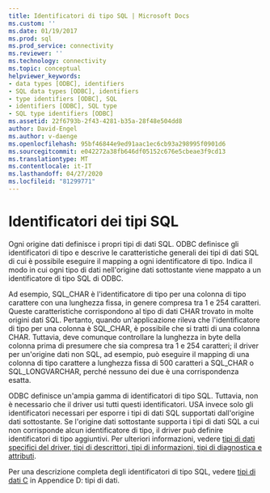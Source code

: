 ```yaml
---
title: Identificatori di tipo SQL | Microsoft Docs
ms.custom: ''
ms.date: 01/19/2017
ms.prod: sql
ms.prod_service: connectivity
ms.reviewer: ''
ms.technology: connectivity
ms.topic: conceptual
helpviewer_keywords:
- data types [ODBC], identifiers
- SQL data types [ODBC], identifiers
- type identifiers [ODBC], SQL
- identifiers [ODBC], SQL type
- SQL type identifiers [ODBC]
ms.assetid: 22f6793b-2f43-4281-b35a-28f48e504dd8
author: David-Engel
ms.author: v-daenge
ms.openlocfilehash: 95bf46844e9ed91aac1ec6cb93a298995f0901d6
ms.sourcegitcommit: e042272a38fb646df05152c676e5cbeae3f9cd13
ms.translationtype: MT
ms.contentlocale: it-IT
ms.lasthandoff: 04/27/2020
ms.locfileid: "81299771"
---
```

# <a name="sql-type-identifiers"></a>Identificatori dei tipi SQL
Ogni origine dati definisce i propri tipi di dati SQL. ODBC definisce gli identificatori di tipo e descrive le caratteristiche generali dei tipi di dati SQL di cui è possibile eseguire il mapping a ogni identificatore di tipo. Indica il modo in cui ogni tipo di dati nell'origine dati sottostante viene mappato a un identificatore di tipo SQL di ODBC.  
  
 Ad esempio, SQL_CHAR è l'identificatore di tipo per una colonna di tipo carattere con una lunghezza fissa, in genere compresa tra 1 e 254 caratteri. Queste caratteristiche corrispondono al tipo di dati CHAR trovato in molte origini dati SQL. Pertanto, quando un'applicazione rileva che l'identificatore di tipo per una colonna è SQL_CHAR, è possibile che si tratti di una colonna CHAR. Tuttavia, deve comunque controllare la lunghezza in byte della colonna prima di presumere che sia compresa tra 1 e 254 caratteri; il driver per un'origine dati non SQL, ad esempio, può eseguire il mapping di una colonna di tipo carattere a lunghezza fissa di 500 caratteri a SQL_CHAR o SQL_LONGVARCHAR, perché nessuno dei due è una corrispondenza esatta.  
  
 ODBC definisce un'ampia gamma di identificatori di tipo SQL. Tuttavia, non è necessario che il driver usi tutti questi identificatori. USA invece solo gli identificatori necessari per esporre i tipi di dati SQL supportati dall'origine dati sottostante. Se l'origine dati sottostante supporta i tipi di dati SQL a cui non corrisponde alcun identificatore di tipo, il driver può definire identificatori di tipo aggiuntivi. Per ulteriori informazioni, vedere [tipi di dati specifici del driver, tipi di descrittori, tipi di informazioni, tipi di diagnostica e attributi](../../../odbc/reference/develop-app/driver-specific-data-types-descriptor-information-diagnostic.md).  
  
 Per una descrizione completa degli identificatori di tipo SQL, vedere [tipi di dati C](../../../odbc/reference/appendixes/c-data-types.md) in Appendice D: tipi di dati.
